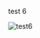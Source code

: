 test 6

![test6](https://user-images.githubusercontent.com/52240990/94382208-d4081400-0176-11eb-8c0a-295cb02b251c.png)
